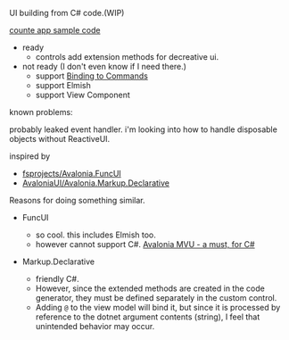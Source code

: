 
UI building from C# code.(WIP)

[counte app sample code](/Example/ExamplesCounterApp/)


* ready
  * controls add extension methods for decreative ui.  
* not ready (I don't even know if I need there.)
  * support [Binding to Commands](https://docs.avaloniaui.net/docs/data-binding/binding-to-commands)
  * support Elmish
  * support View Component


known problems:

probably leaked event handler. i'm looking into how to handle disposable objects without ReactiveUI.

inspired by

* [fsprojects/Avalonia.FuncUI](https://github.com/fsprojects/Avalonia.FuncUI) 
* [AvaloniaUI/Avalonia.Markup.Declarative](https://github.com/AvaloniaUI/Avalonia.Markup.Declarative)

Reasons for doing something similar.

* FuncUI
  * so cool. this includes Elmish too.
  * however cannot support C#. [Avalonia MVU - a must, for C#](https://github.com/fsprojects/Avalonia.FuncUI/issues/171) 

* Markup.Declarative
  * friendly C#.
  * However, since the extended methods are created in the code generator, they must be defined separately in the custom control.
  * Adding `@` to the view model will bind it, but since it is processed by reference to the dotnet argument contents (string), I feel that unintended behavior may occur.
